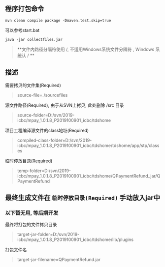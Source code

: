 
## 程序打包命令
```shell script
mvn clean compile package -Dmaven.test.skip=true
```
可以参考start.bat
```shell script
java -jar collectfiles.jar
```


> **文件内路径分隔符使用 /, 不适用Windows系统文件分隔符 \, Windows 系统认 / **

## 描述
需要拷贝的文件集(Required)
> source-file=./sourcefiles

源文件路径(Required), 由于从SVN上拷贝, 此处删除 /src 目录 
> source-folder=D:/svn/2019-icbc/mpay_1.0.1.8_P2019100901_icbc/tdshome

项目工程编译源文件的class地址(Required)
> compiled-class-folder=D:/svn/2019-icbc/mpay_1.0.1.8_P2019100901_icbc/tdshome/tdshome/app/stp/classes

临时停放目录(Required)
> temp-folder=D:/svn/2019-icbc/mpay_1.0.1.8_P2019100901_icbc/tdshome/QPaymentRefund_jar/QPaymentRefund

最终生成文件在 `临时停放目录(Required)`
手动放入jar中
---
### 以下暂无用, 等后期开发
最终将打包的文件拷贝目录
> target-jar-folder=D:/svn/2019-icbc/mpay_1.0.1.8_P2019100901_icbc/tdshome/lib/plugins

打包文件名
> target-jar-filename=QPaymentRefund.jar



